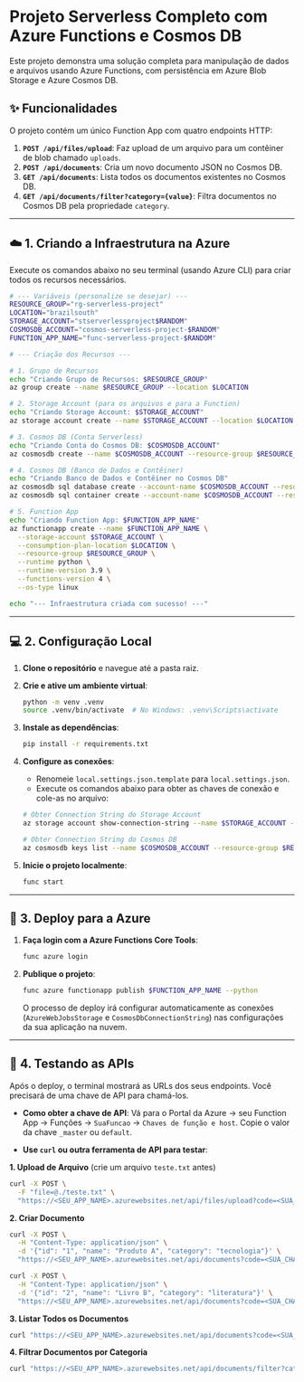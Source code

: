 # Projeto Serverless Completo com Azure Functions e Cosmos DB

Este projeto demonstra uma solução completa para manipulação de dados e arquivos usando Azure Functions, com persistência em Azure Blob Storage e Azure Cosmos DB.

## ✨ Funcionalidades

O projeto contém um único Function App com quatro endpoints HTTP:

1.  **`POST /api/files/upload`**: Faz upload de um arquivo para um contêiner de blob chamado `uploads`.
2.  **`POST /api/documents`**: Cria um novo documento JSON no Cosmos DB.
3.  **`GET /api/documents`**: Lista todos os documentos existentes no Cosmos DB.
4.  **`GET /api/documents/filter?category={value}`**: Filtra documentos no Cosmos DB pela propriedade `category`.

---

## ☁️ 1. Criando a Infraestrutura na Azure

Execute os comandos abaixo no seu terminal (usando Azure CLI) para criar todos os recursos necessários.

```bash
# --- Variáveis (personalize se desejar) ---
RESOURCE_GROUP="rg-serverless-project"
LOCATION="brazilsouth"
STORAGE_ACCOUNT="stserverlessproject$RANDOM"
COSMOSDB_ACCOUNT="cosmos-serverless-project-$RANDOM"
FUNCTION_APP_NAME="func-serverless-project-$RANDOM"

# --- Criação dos Recursos ---

# 1. Grupo de Recursos
echo "Criando Grupo de Recursos: $RESOURCE_GROUP"
az group create --name $RESOURCE_GROUP --location $LOCATION

# 2. Storage Account (para os arquivos e para a Function)
echo "Criando Storage Account: $STORAGE_ACCOUNT"
az storage account create --name $STORAGE_ACCOUNT --location $LOCATION --resource-group $RESOURCE_GROUP --sku Standard_LRS

# 3. Cosmos DB (Conta Serverless)
echo "Criando Conta do Cosmos DB: $COSMOSDB_ACCOUNT"
az cosmosdb create --name $COSMOSDB_ACCOUNT --resource-group $RESOURCE_GROUP --locations "primaryLocation=$LOCATION" --capabilities "EnableServerless"

# 4. Cosmos DB (Banco de Dados e Contêiner)
echo "Criando Banco de Dados e Contêiner no Cosmos DB"
az cosmosdb sql database create --account-name $COSMOSDB_ACCOUNT --resource-group $RESOURCE_GROUP --name "ServerlessDB"
az cosmosdb sql container create --account-name $COSMOSDB_ACCOUNT --resource-group $RESOURCE_GROUP --database-name "ServerlessDB" --name "Items" --partition-key-path "/id"

# 5. Function App
echo "Criando Function App: $FUNCTION_APP_NAME"
az functionapp create --name $FUNCTION_APP_NAME \
  --storage-account $STORAGE_ACCOUNT \
  --consumption-plan-location $LOCATION \
  --resource-group $RESOURCE_GROUP \
  --runtime python \
  --runtime-version 3.9 \
  --functions-version 4 \
  --os-type linux

echo "--- Infraestrutura criada com sucesso! ---"
```

---

## 💻 2. Configuração Local

1.  **Clone o repositório** e navegue até a pasta raiz.
2.  **Crie e ative um ambiente virtual**:
    ```bash
    python -m venv .venv
    source .venv/bin/activate  # No Windows: .venv\Scripts\activate
    ```
3.  **Instale as dependências**:
    ```bash
    pip install -r requirements.txt
    ```
4.  **Configure as conexões**:
    -   Renomeie `local.settings.json.template` para `local.settings.json`.
    -   Execute os comandos abaixo para obter as chaves de conexão e cole-as no arquivo:

    ```bash
    # Obter Connection String do Storage Account
    az storage account show-connection-string --name $STORAGE_ACCOUNT --resource-group $RESOURCE_GROUP --query "connectionString"

    # Obter Connection String do Cosmos DB
    az cosmosdb keys list --name $COSMOSDB_ACCOUNT --resource-group $RESOURCE_GROUP --type "connection-strings" --query "connectionStrings[0].connectionString"
    ```
5.  **Inicie o projeto localmente**:
    ```bash
    func start
    ```

---

## 🚀 3. Deploy para a Azure

1.  **Faça login com a Azure Functions Core Tools**:
    ```bash
    func azure login
    ```
2.  **Publique o projeto**:
    ```bash
    func azure functionapp publish $FUNCTION_APP_NAME --python
    ```
    O processo de deploy irá configurar automaticamente as conexões (`AzureWebJobsStorage` e `CosmosDbConnectionString`) nas configurações da sua aplicação na nuvem.

---

## 🧪 4. Testando as APIs

Após o deploy, o terminal mostrará as URLs dos seus endpoints. Você precisará de uma chave de API para chamá-los.

-   **Como obter a chave de API**:
    Vá para o Portal da Azure -> seu Function App -> Funções -> `SuaFuncao` -> `Chaves de função e host`. Copie o valor da chave `_master` ou `default`.

-   **Use `curl` ou outra ferramenta de API para testar**:

**1. Upload de Arquivo** (crie um arquivo `teste.txt` antes)
```bash
curl -X POST \
  -F "file=@./teste.txt" \
  "https://<SEU_APP_NAME>.azurewebsites.net/api/files/upload?code=<SUA_CHAVE>"
```

**2. Criar Documento**
```bash
curl -X POST \
  -H "Content-Type: application/json" \
  -d '{"id": "1", "name": "Produto A", "category": "tecnologia"}' \
  "https://<SEU_APP_NAME>.azurewebsites.net/api/documents?code=<SUA_CHAVE>"
```
```bash
curl -X POST \
  -H "Content-Type: application/json" \
  -d '{"id": "2", "name": "Livro B", "category": "literatura"}' \
  "https://<SEU_APP_NAME>.azurewebsites.net/api/documents?code=<SUA_CHAVE>"
```

**3. Listar Todos os Documentos**
```bash
curl "https://<SEU_APP_NAME>.azurewebsites.net/api/documents?code=<SUA_CHAVE>"
```

**4. Filtrar Documentos por Categoria**
```bash
curl "https://<SEU_APP_NAME>.azurewebsites.net/api/documents/filter?category=tecnologia&code=<SUA_CHAVE>"
```
